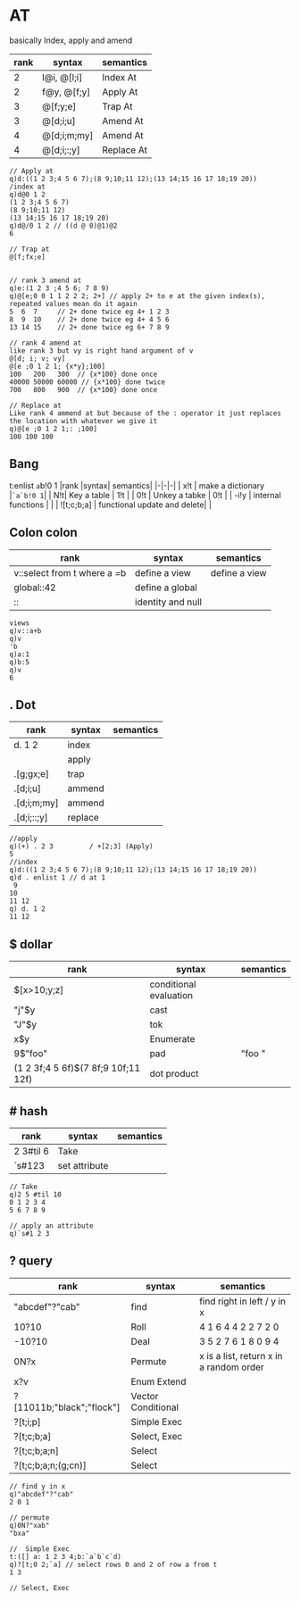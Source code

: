 # AT
basically
Index, apply and amend

|rank	|syntax|	semantics|
|-|-|-|
|2	|l@i, @[l;i]	|Index At|
|2	|f@y, @[f;y]	|Apply At|
|3	|@[f;y;e]	|Trap At|
|3	|@[d;i;u]	|Amend At|
|4	|@[d;i;m;my]	|Amend At|
|4	|@[d;i;:;y]	|Replace At|

```
// Apply at
q)d:((1 2 3;4 5 6 7);(8 9;10;11 12);(13 14;15 16 17 18;19 20))
/index at
q)d@0 1 2
(1 2 3;4 5 6 7)
(8 9;10;11 12)
(13 14;15 16 17 18;19 20)
q)d@/0 1 2 // ((d @ 0)@1)@2
6

// Trap at
@[f;fx;e]


// rank 3 amend at
q)e:(1 2 3 ;4 5 6; 7 8 9)
q)@[e;0 0 1 1 2 2 2; 2+] // apply 2+ to e at the given index(s), repeated values mean do it again
5  6  7     // 2+ done twice eg 4+ 1 2 3
8  9  10    // 2+ done twice eg 4+ 4 5 6
13 14 15    // 2+ done twice eg 6+ 7 8 9

// rank 4 amend at
like rank 3 but vy is right hand argument of v 
@[d; i; v; vy] 
@[e ;0 1 2 1; {x*y};100]
100   200   300  // {x*100} done once
40000 50000 60000 // {x*100} done twice
700   800   900  // {x*100} done once

// Replace at
Like rank 4 ammend at but because of the : operator it just replaces the location with whatever we give it
q)@[e ;0 1 2 1;: ;100]
100 100 100
```


## Bang
t:enlist `a`b!0 1
|rank	|syntax|	semantics|
|-|-|-|
| x!t | make a dictionary |``` `a`b!0 1 ```|
| N!t| Key a table | 1!t |
| 0!t | Unkey a tabke | 0!t |
| -i!y | internal functions | |
| ![t;c;b;a] |  functional update and delete| |

## Colon colon
|rank	|syntax|	semantics|
|-|-|-|
| v::select from t where a =b | define a view | define a view |
| global::42 | define a global |  |
| :: | identity and null |  |
```
views
q)v::a+b
q)v
'b
q)a:1
q)b:5
q)v
6
```

## . Dot
|rank	|syntax|	semantics|
|-|-|-|
| d. 1 2  | index |  |
|  | apply |  |
| .[g;gx;e] | trap |  |
| .[d;i;u] | ammend |  |
| .[d;i;m;my] | ammend |  |
| .[d;i;::;y] | replace |  |

``` 
//apply
q)(+) . 2 3         / +[2;3] (Apply)
5
//index
q)d:((1 2 3;4 5 6 7);(8 9;10;11 12);(13 14;15 16 17 18;19 20))
q)d . enlist 1 // d at 1
 9
10
11 12
q) d. 1 2
11 12
```

## $ dollar
|rank	|syntax|	semantics|
|-|-|-|
| $[x>10;y;z] | conditional evaluation |  |
| "j"$y | cast |  |
| "J"$y | tok |  |
| x$y | Enumerate  |  |
| 9$"foo" | pad | "foo         " |
| (1 2 3f;4 5 6f)$(7 8f;9 10f;11 12f) | dot product |  |

## # hash
|rank	|syntax|	semantics|
|-|-|-|
| 2 3#til 6 | Take |  |
| `s#123| set attribute  |  |
```
// Take
q)2 5 #til 10
0 1 2 3 4
5 6 7 8 9

// apply an attribute
q)`s#1 2 3
```

## ? query
|rank	|syntax|	semantics|
|-|-|-|
| "abcdef"?"cab" | find | find  right in left / y in x|
| 10?10 | Roll | 4 1 6 4 4 2 2 7 2 0 |
| -10?10 | Deal | 3 5 2 7 6 1 8 0 9 4 |
| 0N?x | Permute  | x is a list, return x in a random order |
| x?v | Enum Extend |  |
| ?[11011b;"black";"flock"] | Vector Conditional |  |
| ?[t;i;p] | Simple Exec |  |
| ?[t;c;b;a] | Select, Exec |  |
| ?[t;c;b;a;n] | Select |  |
| ?[t;c;b;a;n;(g;cn)] | Select |  |
```
// find y in x
q)"abcdef"?"cab"
2 0 1

// permute
q)0N?"xab"
"bxa"

//  Simple Exec
t:([] a: 1 2 3 4;b:`a`b`c`d)
q)?[t;0 2;`a] // select rows 0 and 2 of row a from t
1 3

// Select, Exec

```